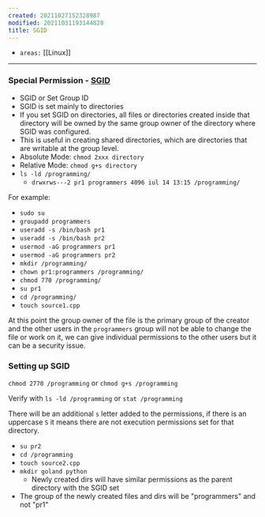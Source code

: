 ```yaml
---
created: 20211027152328987
modified: 20211031193144828
title: SGID
---
```


- `areas:` [[Linux]]

---

### Special Permission - [SGID](#SGID)

- SGID or Set Group ID
- SGID is set mainly to directories
- If you set SGID on directories, all files or directories created inside that directory will be owned by the same group owner of the directory where SGID was configured.
- This is useful in creating shared directories, which are directories that are writable at the group level.
- Absolute Mode: `chmod 2xxx directory`
- Relative Mode: `chmod g+s directory`
- `ls -ld /programming/`
  - `drwxrws---2 pr1 programmers 4096 iul 14 13:15 /programming/`

For example:

- `sudo su`
- `groupadd programmers`
- `useradd -s /bin/bash pr1`
- `useradd -s /bin/bash pr2`
- `usermod -aG programmers pr1`
- `usermod -aG programmers pr2`
- `mkdir /programming/`
- `chown pr1:programmers /programming/`
- `chmod 770 /programming/`
- `su pr1`
- `cd /programming/`
- `touch source1.cpp`

At this point the <span class="underline">group owner of the file is the primary group of the creator</span> and the other users in the `programmers` group will not be able to change the file or work on it, we can give individual permissions to the other users but it can be a security issue.

### Setting up SGID

`chmod 2770 /programming` or `chmod g+s /programming`

Verify with `ls -ld /programming` or `stat /programming`

There will be an additional `s` letter added to the permissions, if there is an uppercase `S` it means there are not execution permissions set for that directory.

- `su pr2`
- `cd /programming`
- `touch source2.cpp`
- `mkdir goland python`
  - Newly created dirs will have similar permissions as the parent directory with the SGID set
- The group of the newly created files and dirs will be "programmers" and not "pr1"
